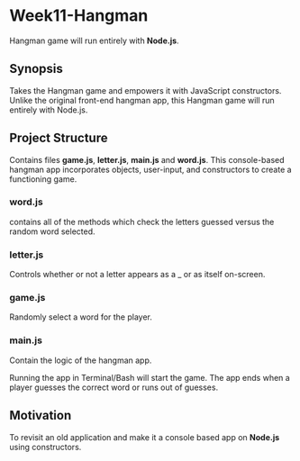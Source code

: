 # Week11-Hangman
Hangman game will run entirely with **Node.js**.

## Synopsis

Takes the Hangman game and empowers it with JavaScript constructors. Unlike the original front-end hangman app, this Hangman game will run entirely with Node.js.


## Project Structure

Contains files **game.js**, **letter.js**, **main.js** and **word.js**.
This console-based hangman app incorporates objects, user-input, and constructors to create a functioning game.


### word.js 
contains all of the methods which check the letters guessed versus the random word selected.

### letter.js
Controls whether or not a letter appears as a _ or as itself on-screen.

### game.js
Randomly select a word for the player.

### main.js
Contain the logic of the hangman app. 

Running the app in Terminal/Bash will start the game.
The app ends when a player guesses the correct word or runs out of guesses.



## Motivation

To revisit an old application and make it a console based app on **Node.js** using constructors.



